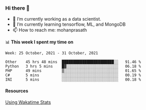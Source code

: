 ### Hi there 👋

- 🔭 I’m currently working as a data scientist.
- 🌱 I’m currently learning tensorflow, ML, and MongoDB
- 📫 How to reach me: mohanprasath

📊 **This week I spent my time on**
<!--START_SECTION:waka-->
```text
Week: 25 October, 2021 - 31 October, 2021

Other    45 hrs 48 mins  ███████████████████████░░   91.46 % 
Python   3 hrs 5 mins    █▓░░░░░░░░░░░░░░░░░░░░░░░   06.18 % 
PHP      49 mins         ▒░░░░░░░░░░░░░░░░░░░░░░░░   01.65 % 
C#       5 mins          ░░░░░░░░░░░░░░░░░░░░░░░░░   00.19 % 
INI      5 mins          ░░░░░░░░░░░░░░░░░░░░░░░░░   00.18 % 
```
<!--END_SECTION:waka-->

#### Resources
[Using Wakatime Stats](https://github.com/marketplace/actions/waka-readme)
